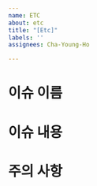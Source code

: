 ```yaml
---
name: ETC
about: etc
title: "[Etc]"
labels: ''
assignees: Cha-Young-Ho

---
```


# 이슈 이름

# 이슈 내용

# 주의 사항

